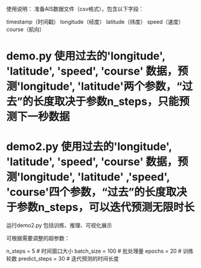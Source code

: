 使用说明：
准备AIS数据文件（csv格式），包含以下字段：

timestamp（时间戳）
longitude（经度）
latitude（纬度）
speed（速度）
course（航向）

# demo.py 使用过去的'longitude', 'latitude', 'speed', 'course' 数据，预测'longitude', 'latitude'两个参数，“过去”的长度取决于参数n_steps，只能预测下一秒数据

# demo2.py 使用过去的'longitude', 'latitude', 'speed', 'course' 数据，预测'longitude', 'latitude' ,'speed', 'course'四个参数，“过去”的长度取决于参数n_steps，可以迭代预测无限时长

运行demo2.py
包括训练、推理、可视化展示


可根据需要调整的超参数：

n_steps = 5       # 时间窗口大小
batch_size = 100  # 批处理量
epochs = 20       # 训练轮数
predict_steps = 30 # 迭代预测的时间长度
